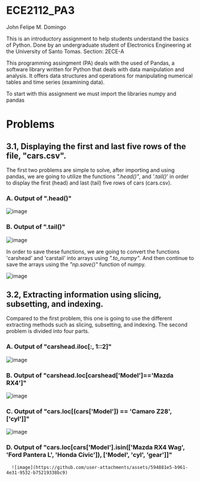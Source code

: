 # ECE2112_PA3
John Felipe M. Domingo

This is an introductory assignment to help students understand the basics of Python.
Done by an undergraduate student of Electronics Engineering at the University of Santo Tomas.
Section: 2ECE-A

This programming assingment (PA) deals with the used of Pandas, a software library written for Python that deals
with data manipulation and analysis. It offers data structures and operations for manipulating
numerical tables and time series (examining data).

To start with this assignment we must import the libraries numpy and pandas 

# Problems

## **3.1**, Displaying the first and last five rows of the file, "cars.csv".
  The first two problems are simple to solve, after importing and using pandas, we are going to utilize
    the functions *".head()"*, and *'.tail()*' in order to display the first (head) and last (tail) five
    rows of cars (cars.csv). 

  ### A. Output of ".head()"
   ![image](https://github.com/user-attachments/assets/98e13691-7208-4367-a5ee-0c7b6369d5f0)

  ### B. Output of ".tail()"
   ![image](https://github.com/user-attachments/assets/56393846-621f-4c0e-b649-4e52b1170805)

  In order to save these functions, we are going to convert the functions 'carshead' and 'carstail' into arrays
    using *".to_numpy"*. And then continue to save the arrays using the *"np.save()"* function of numpy.

   ![image](https://github.com/user-attachments/assets/e9347b25-374c-4ecd-a23b-400b87e664ec)

## **3.2**, Extracting information using slicing, subsetting, and indexing.
  Compared to the first problem, this one is going to use the different extracting methods such as slicing, subsetting,
    and indexing. The second problem is divided into four parts. 

  ### A. Output of "carshead.iloc[:, 1::2]"
   ![image](https://github.com/user-attachments/assets/e4b9d53a-770d-4ba8-8d1c-9a72b3e785bd)

  ### B. Output of "carshead.loc[carshead['Model']=='Mazda RX4']"
   ![image](https://github.com/user-attachments/assets/821c69a1-47c9-4fc4-a57d-7f5a90511062)

  ### C. Output of "cars.loc[(cars['Model']) == 'Camaro Z28', ['cyl']]"
   ![image](https://github.com/user-attachments/assets/21370699-4a22-4f12-8ad5-a1641e42651a)

  ### D. Output of "cars.loc[cars['Model'].isin(['Mazda RX4 Wag', 'Ford Pantera L', 'Honda Civic']), ['Model', 'cyl', 'gear']]"
      ![image](https://github.com/user-attachments/assets/594881e5-b961-4e31-9532-b75219338bc9)





